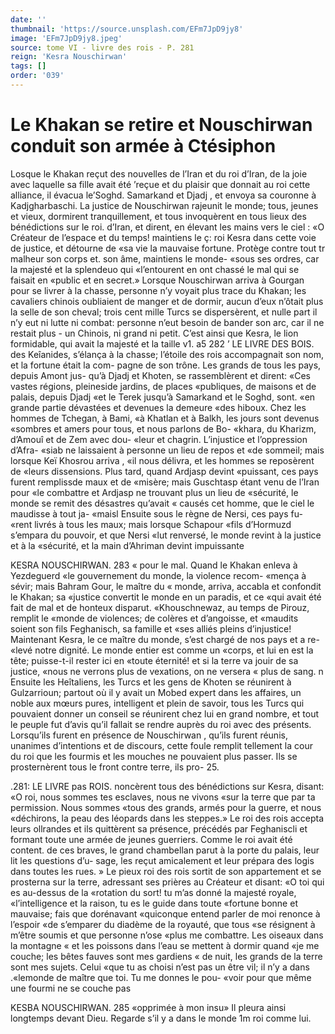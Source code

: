 ```yaml
---
date: ''
thumbnail: 'https://source.unsplash.com/EFm7JpD9jy8'
image: 'EFm7JpD9jy8.jpeg'
source: tome VI - livre des rois - P. 281
reign: 'Kesra Nouschirwan'
tags: []
order: '039'
---
```


# Le Khakan se retire et Nouschirwan conduit son armée à Ctésiphon

Losque le Khakan reçut des nouvelles de l’Iran et du roi d’Iran, de la joie avec laquelle sa fille avait été ’reçue et du plaisir que donnait au roi cette alliance, il évacua le’Soghd. Samarkand et Djadj , et envoya sa couronne à Kadjgharbaschi.
La justice de Nouschirwan rajeunit le monde; tous,
jeunes et vieux, dormirent tranquillement, et tous invoquèrent en tous lieux des bénédictions sur le roi. d’Iran, et dirent, en élevant les mains vers le ciel :
«O Créateur de l’espace et du temps! maintiens le
ç: roi Kesra dans cette voie de justice, et détourne de «sa vie la mauvaise fortune. Protège contre tout tr malheur son corps et. son âme, maintiens le monde- «sous ses ordres, car la majesté et la splendeuo qui «l’entourent en ont chassé le mal qui se faisait en «public et en secret.»
Lorsque Nouschirwan arriva à Gourgan pour se livrer à la chasse, personne n’y voyait plus trace du Khakan; les cavaliers chinois oubliaient de manger et de dormir, aucun d’eux n’ôtait plus la selle de son cheval; trois cent mille Turcs se dispersèrent, et nulle part il n’y eut ni lutte ni combat: personne
n’eut besoin de bander son arc, car il ne restait plus - un Chinois, ni grand ni petit. C’est ainsi que Kesra,
le lion formidable, qui avait la majesté et la taille
v1. a5
282 ’ LE LIVRE DES BOIS.
des Keîanides, s’élança à la chasse; l’étoile des rois
accompagnait son nom, et la fortune était la com- pagne de son trône.
Les grands de tous les pays, depuis Amont jus- qu’à Djadj et Khoten, se rassemblèrent et dirent:
«Ces vastes régions, pleineside jardins, de places «publiques, de maisons et de palais, depuis Djadj «et le Terek jusqu’à Samarkand et le Soghd, sont.
«en grande partie dévastées et devenues la demeure «des hiboux. Chez les hommes de Tchegan, à Bami, «à Khatlan et à Balkh, les jours sont devenus «sombres et amers pour tous, et nous parlons de Bo- «khara, du Kharizm, d’Amouî et de Zem avec dou-
«leur et chagrin. L’injustice et l’oppression d’Afra-
«siab ne laissaient à personne un lieu de repos et «de sommeil; mais lorsque Keï Khosrou arriva , «il nous délivra, et les hommes se reposèrent de «leurs dissensions. Plus tard, quand Ardjasp devint
«puissant, ces pays furent remplissde maux et de «misère; mais Guschtasp étant venu de l’Iran pour
«le combattre et Ardjasp ne trouvant plus un lieu de «sécurité, le monde se remit des désastres qu’avait
« causés cet homme, que le ciel le maudisse à tout ja- «maisl Ensuite sous le règne de Nersi, ces pays fu- «rent livrés à tous les maux; mais lorsque Schapour «fils d’Hormuzd s’empara du pouvoir, et que Nersi
«lut renversé, le monde revint à la justice et à la «sécurité, et la main d’Ahriman devint impuissante

KESRA NOUSCHIRWAN. 283 « pour le mal. Quand le Khakan enleva à Yezdeguerd
«le gouvernement du monde, la violence recom- «mença à sévir; mais Bahram Gour, le maître du
« monde, arriva, accabla et confondit le Khakan; sa «justice convertit le monde en un paradis, et ce «qui avait été fait de mal et de honteux disparut. «Khouschnewaz, au temps de Pirouz, remplit le «monde de violences; de colères et d’angoisse, et «maudits soient son fils Feghanisch, sa famille et «ses alliés pleins d’injustice! Maintenant Kesra, le
ce maître du monde, s’est chargé de nos pays et a re-
«levé notre dignité. Le monde entier est comme un «corps, et lui en est la tête; puisse-t-il rester ici en «toute éternité! et si la terre va jouir de sa justice, «nous ne verrons plus de vexations, on ne versera « plus de sang. n
Ensuite les Heîtaliens, les Turcs et les gens de Khoten se réunirent à Gulzarrioun; partout où il y avait un Mobed expert dans les affaires, un noble aux mœurs pures, intelligent et plein de savoir, tous les Turcs qui pouvaient donner un conseil se réunirent chez lui en grand nombre, et tout le peuple fut d’avis qu’il fallait se rendre auprès du roi avec des présents. Lorsqu’ils furent en présence de Nouschirwan , qu’ils
furent réunis, unanimes d’intentions et de discours,
cette foule remplit tellement la cour du roi que les fourmis et les mouches ne pouvaient plus passer. Ils se prosternèrent tous le front contre terre, ils pro- 25.

.281: LE LIVRE pas ROIS.
noncèrent tous des bénédictions sur Kesra, disant:
«O roi, nous sommes tes esclaves, nous ne vivons «sur la terre que par ta permission. Nous sommes «tous des grands, armés pour la guerre, et nous «déchirons, la peau des léopards dans les steppes.»
Le roi des rois accepta leurs ollrandes et ils quittèrent sa présence, précédés par Feghaniscli et formant
toute une armée de jeunes guerriers. Comme le roi avait été content. de ces braves, le grand chambellan parut à la porte du palais, leur lit les questions d’u- sage, les reçut amicalement et leur prépara des logis
dans toutes les rues. »
Le pieux roi des rois sortit de son appartement et
se prosterna sur la terre, adressant ses prières au Créateur et disant: «O toi qui es au-dessus de la «rotation du sort! tu m’as donné la majesté royale, «l’intelligence et la raison, tu es le guide dans toute
«fortune bonne et mauvaise; fais que dorénavant «quiconque entend parler de moi renonce à l’espoir «de s’emparer du diadème de la royauté, que tous
«se résignent à m’être soumis et que personne n’ose
«plus me combattre. Les oiseaux dans la montagne « et les poissons dans l’eau se mettent à dormir quand
«je me couche; les bêtes fauves sont mes gardiens « de nuit, les grands de la terre sont mes sujets. Celui «que tu as choisi n’est pas un être vil; il n’y a dans .«lemonde de maître que toi. Tu me donnes le pou- «voir pour que même une fourmi ne se couche pas

KESBA NOUSCHIRWAN. 285 «opprimée à mon insu» Il pleura ainsi longtemps
devant Dieu. Regarde s’il y a dans le monde 1m roi comme lui.
